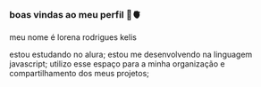 ### boas vindas ao meu perfil 🌛🫀
meu nome é lorena rodrigues kelis

estou estudando no alura;
estou me desenvolvendo na linguagem javascript;
utilizo esse espaço para a minha organização e compartilhamento dos meus projetos;

